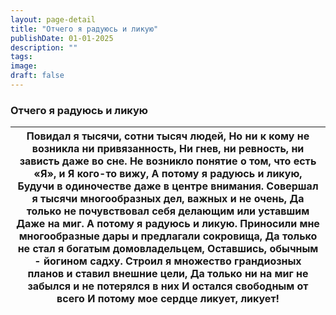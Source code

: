 ```yaml
---
layout: page-detail
title: "Отчего я радуюсь и ликую"
publishDate: 01-01-2025
description: ""
tags:
image:
draft: false
---
```


### Отчего я радуюсь и ликую

| Повидал я тысячи, сотни тысяч людей,  Но ни к кому не возникла ни привязанность,  Ни гнев, ни ревность, ни зависть даже во сне. Не возникло понятие о том, что есть «Я», и Я кого-то вижу,  А потому я радуюсь и ликую,  Будучи в одиночестве даже в центре внимания. Совершал я тысячи многообразных дел, важных и не очень,  Да только не почувствовал себя делающим или уставшим  Даже на миг.  А потому я радуюсь и ликую. Приносили мне многообразные дары и предлагали сокровища,  Да только не стал я богатым домовладельцем,  Оставшись, обычным - йогином садху. Строил я множество грандиозных планов и ставил внешние цели,  Да только ни на миг не забылся и не потерялся в них  И остался свободным от всего  И потому мое сердце ликует, ликует! |
| -------------------------------------------------------------------------------------------------------------------------------------------------------------------------------------------------------------------------------------------------------------------------------------------------------------------------------------------------------------------------------------------------------------------------------------------------------------------------------------------------------------------------------------------------------------------------------------------------------------------------------------------------------------------------------------------------------------------------------------------------------------- |
  
  
